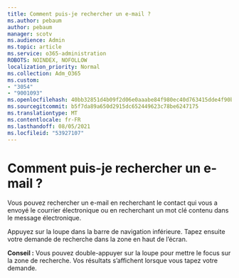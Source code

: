 ```yaml
---
title: Comment puis-je rechercher un e-mail ?
ms.author: pebaum
author: pebaum
manager: scotv
ms.audience: Admin
ms.topic: article
ms.service: o365-administration
ROBOTS: NOINDEX, NOFOLLOW
localization_priority: Normal
ms.collection: Adm_O365
ms.custom:
- "3054"
- "9001093"
ms.openlocfilehash: 40bb32851d4b09f2d06e0aaabe84f980ec40d763415dde4f90b5120c242e4bb2
ms.sourcegitcommit: b5f7da89a650d2915dc652449623c78be6247175
ms.translationtype: MT
ms.contentlocale: fr-FR
ms.lasthandoff: 08/05/2021
ms.locfileid: "53927107"
---
```

# <a name="how-do-i-search-for-an-email"></a>Comment puis-je rechercher un e-mail ?

Vous pouvez rechercher un e-mail en recherchant le contact qui vous a envoyé le courrier électronique ou en recherchant un mot clé contenu dans le message électronique.

Appuyez sur la loupe dans la barre de navigation inférieure. Tapez ensuite votre demande de recherche dans la zone en haut de l’écran. 

**Conseil :** Vous pouvez double-appuyer sur la loupe pour mettre le focus sur la zone de recherche. Vos résultats s’affichent lorsque vous tapez votre demande. 
